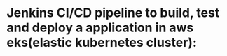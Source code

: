 # Jenkins CI/CD pipeline to build, test and deploy a application in aws eks(elastic kubernetes cluster):
